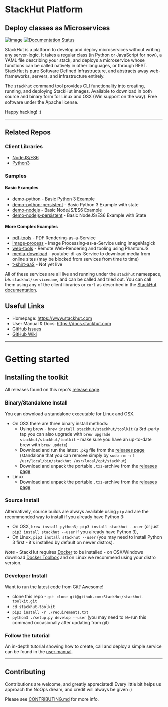 # StackHut Platform
## Deploy classes as Microservices

[![image](https://img.shields.io/pypi/v/stackhut.svg)](https://pypi.python.org/pypi/stackhut)
[![Documentation Status](https://readthedocs.org/projects/stackhut/badge/?version=latest)](http://stackhut.readthedocs.org/?badge=latest)

StackHut is a platform to develop and deploy microservices without writing any server-logic. It takes a regular class (in Python or JavaScript for now), a YAML file describing your stack, and deploys a microservice whose functions can be called natively in other languages, or through REST. StackHut is pure Software Defined Infrastructure, and abstracts away web-frameworks, servers, and infrastructure entirely.

The `stackhut` command tool provides CLI functionality into creating, running, and deploying StackHut images. Available to download in both source and binary form for Linux and OSX (Win support on the way). Free software under the Apache license. 

Happy hacking! :)

---

## Related Repos
### Client Libraries
* [NodeJS/ES6](https://github.com/stackhut/client-node)
* [Python3](https://github.com/stackhut/client-python)

### Samples

#### Basic Examples
 * [demo-python](https://github.com/stackhut/demo-python) - Basic Python 3 Example
 * [demo-python-persistent](https://github.com/stackhut/demo-python-persistent) - Basic Python 3 Example with state
 * [demo-nodejs](https://github.com/stackhut/demo-nodejs) - Basic NodeJS/ES6 Example
 * [demo-nodejs-persistent](https://github.com/stackhut/demo-nodejs-persistent) - Basic NodeJS/ES6 Example with State

#### More Complex Examples

 * [pdf-tools](https://github.com/stackhut/pdf-tools) - PDF Rendering-as-a-Service
 * [image-process](https://github.com/stackhut/image-process) - Image Processing-as-a-Service using ImageMagick
 * [web-tools](https://github.com/stackhut/web-tools) - Remote Web-Rendering and tooling using PhantomJS
 * [media-download](https://github.com/stackhut/media-download) - youtube-dl-as-Service to download media from online sites (may be blocked from services from time to time)
 * [t-shirt-aaS](https://github.com/stackhut/t-shirt-aaS) - Not yet live

All of these services are all live and running under the `stackhut` namespace, i.e. `stackhut/servicename`, and can be called and tried out.
You can call them using any of the client libraries or `curl` as described in the [StackHut documentation](http://stackhut.readthedocs.org/).

## Useful Links

* Homepage: https://www.stackhut.com
* User Manual & Docs: https://docs.stackhut.com
* [GitHub Issues](https://github.com/stackhut/stackhut/issues)
* [GitHub Wiki](https://github.com/stackhut/stackhut/wiki)

---

# Getting started
## Installing the toolkit

All releases found on this repo's [release page](https://github.com/stackhut/stackhut/releases).

### Binary/Standalone Install

You can download a standalone executable for Linux and OSX. 
 * On OSX there are three binary install methods:
    * Using brew - `brew install stackhut/stackhut/toolkit` (a 3rd-party tap you can also upgrade with `brew upgrade stackhut/stackhut/toolkit` - make sure you have an up-to-date brew with `brew update`)
    * Download and run the latest `.pkg` file from the [releases page](https://github.com/StackHut/stackhut-toolkit/releases) (standalone that you can remove simply by `sudo rm -rf /usr/local/bin/stackhut /usr/local/opt/stackhut`)
    * Download and unpack the portable `.txz`-archive from the [releases page](https://github.com/StackHut/stackhut-toolkit/releases)
 * Linux
    * Download and unpack the portable `.txz`-archive from the [releases page](https://github.com/StackHut/stackhut-toolkit/releases)

### Source Install

Alternatively, source builds are always available using `pip` and are the recommended way to install if you already have Python 3:

 * On OSX, `brew install python3; pip3 install stackhut --user` (or just `pip3 install stackhut --user` if you already have Python 3),
 * On Linux, `pip3 install stackhut --user` (you may need to install Python 3 first - it's installed by default on newer distros).

_Note_ - StackHut requires [Docker](www.docker.com) to be installed  - on OSX/Windows download [Docker Toolbox](https://www.docker.com/docker-toolbox) and on Linux we recommend using your distro version.

### Developer Install

Want to run the latest code from Git? Awesome! 
* clone this repo - `git clone git@github.com:StackHut/stackhut-toolkit.git`
* `cd stackhut-toolkit`
* `pip3 install -r ./requirements.txt`
* `python3 ./setup.py develop --user` (you may need to re-run this command occasionally after updating from git)

### Follow the tutorial

An in-depth tutorial showing how to create, call and deploy a simple service can be found in the [user manual](http://docs.stackhut.com/getting_started/tutorial.html).

---

## Contributing

Contributions are welcome, and greatly appreciated! Every little bit helps us approach the NoOps dream, and credit will always be given :)

Please see [CONTRIBUTING.md](./CONTRIBUTING.md) for more info.
